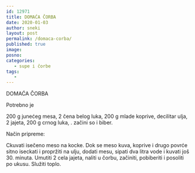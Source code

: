 ```yaml
---
id: 12971
title: DOMAĆA ČORBA
date: 2020-01-03
author: sneki
layout: post
permalink: /domaca-corba/
published: true
image: 
posno: 
categories:
   - supe i čorbe
tags:
   -
---
```


DOMAĆA ČORBA

Potrebno je

200 g junećeg mesa, 
 2 čena belog luka,
200 g mlade koprive, 
 decilitar ulja, 2 jajeta,
200 g crnog luka, 
. začini so i biber.

Način pripreme:

Ckuvati isečeno meso na kocke. Dok se meso kuva,
koprive i drugo povrće sitno iseckati i propržiti na
ulju, dodati mesu, sipati dva litra vode i kuvati još 30.
minuta. Umutiti 2 cela jajeta, naliti u čorbu, začiniti,
pobiberiti i posoliti po ukusu. Služiti toplo.


  

